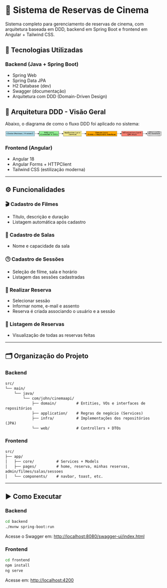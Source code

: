 # 🎥 Sistema de Reservas de Cinema

Sistema completo para gerenciamento de reservas de cinema, com arquitetura baseada em DDD, backend em Spring Boot e frontend em Angular + Tailwind CSS.

## 🚀 Tecnologias Utilizadas

### Backend (Java + Spring Boot)
- Spring Web
- Spring Data JPA
- H2 Database (dev)
- Swagger (documentação)
- Arquitetura com DDD (Domain-Driven Design)

## 🧩 Arquitetura DDD - Visão Geral

Abaixo, o diagrama de como o fluxo DDD foi aplicado no sistema:

![Fluxo DDD](./docs/fluxo_ddd.png)

### Frontend (Angular)
- Angular 18
- Angular Forms + HTTPClient
- Tailwind CSS (estilização moderna)

---

## ⚙️ Funcionalidades

### 🎬 Cadastro de Filmes
- Título, descrição e duração
- Listagem automática após cadastro

### 🏢 Cadastro de Salas
- Nome e capacidade da sala

### 🕒 Cadastro de Sessões
- Seleção de filme, sala e horário
- Listagem das sessões cadastradas

### 👥 Realizar Reserva
- Selecionar sessão
- Informar nome, e-mail e assento
- Reserva é criada associando o usuário e a sessão

### 📄 Listagem de Reservas
- Visualização de todas as reservas feitas

---

## 🗂️ Organização do Projeto

### Backend
```
src/
└── main/
    └── java/
        └── com/john/cinemaapi/
            ├── domain/         # Entities, VOs e interfaces de repositórios
            ├── application/    # Regras de negócio (Services)
            ├── infra/          # Implementações dos repositórios (JPA)
            └── web/            # Controllers + DTOs
```

### Frontend
```
src/
├── app/
│   ├── core/          # Services + Models
│   ├── pages/         # home, reserva, minhas reservas, admin/filmes/salas/sessoes
│   └── components/    # navbar, toast, etc.
```

---

## ▶️ Como Executar

### Backend
```bash
cd backend
./mvnw spring-boot:run
```
Acesse o Swagger em: [http://localhost:8080/swagger-ui/index.html](http://localhost:8080/swagger-ui/index.html)

### Frontend
```bash
cd frontend
npm install
ng serve
```
Acesse em: [http://localhost:4200](http://localhost:4200)
